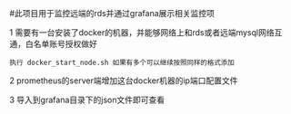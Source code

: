 #此项目用于监控远端的rds并通过grafana展示相关监控项

1 需要有一台安装了docker的机器，并能够网络上和rds或者远端mysql网络互通，白名单账号授权做好
	
	执行 docker_start_node.sh 如果有多个可以继续按照同样的格式添加
	
2 prometheus的server端增加这台docker机器的ip端口配置文件

3 导入到grafana目录下的json文件即可查看
